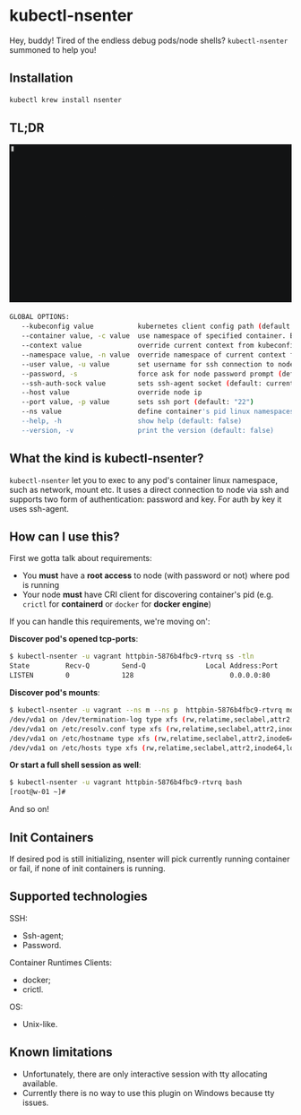 # kubectl-nsenter

Hey, buddy! Tired of the endless debug pods/node shells? `kubectl-nsenter` summoned to help you!

## Installation

```bash
kubectl krew install nsenter
```

## TL;DR

![nsenter demo](/img/demo.gif)

```bash
GLOBAL OPTIONS:
   --kubeconfig value           kubernetes client config path (default: $HOME/.kube/config) [$KUBECONFIG]
   --container value, -c value  use namespace of specified container. By default first running container will taken
   --context value              override current context from kubeconfig
   --namespace value, -n value  override namespace of current context from kubeconfig
   --user value, -u value       set username for ssh connection to node (default: "johndoe") [$USER]
   --password, -s               force ask for node password prompt (default: false)
   --ssh-auth-sock value        sets ssh-agent socket (default: current shell auth sock) [$SSH_AUTH_SOCK]
   --host value                 override node ip
   --port value, -p value       sets ssh port (default: "22")
   --ns value                   define container's pid linux namespaces to enter. sends transparently to nsenter cmd (default: "n")
   --help, -h                   show help (default: false)
   --version, -v                print the version (default: false)

```

## What the kind is kubectl-nsenter?

`kubectl-nsenter` let you to exec to any pod's container linux namespace, such as network, mount etc. It uses a direct connection to node via ssh and supports two form of authentication: password and key. For auth by key it uses ssh-agent.

## How can I use this?

First we gotta talk about requirements:

- You **must** have a **root access** to node (with password or not) where pod is running
- Your node **must** have CRI client for discovering container's pid (e.g. `crictl` for **containerd** or `docker` for **docker engine**)

If you can handle this requirements, we're moving on':

**Discover pod's opened tcp-ports**:

```bash
$ kubectl-nsenter -u vagrant httpbin-5876b4fbc9-rtvrq ss -tln
State         Recv-Q        Send-Q               Local Address:Port               Peer Address:Port       Process
LISTEN        0             128                        0.0.0.0:80                      0.0.0.0:*
```

**Discover pod's mounts**:

```bash
$ kubectl-nsenter -u vagrant --ns m --ns p  httpbin-5876b4fbc9-rtvrq mount -t xfs
/dev/vda1 on /dev/termination-log type xfs (rw,relatime,seclabel,attr2,inode64,logbufs=8,logbsize=32k,noquota)
/dev/vda1 on /etc/resolv.conf type xfs (rw,relatime,seclabel,attr2,inode64,logbufs=8,logbsize=32k,noquota)
/dev/vda1 on /etc/hostname type xfs (rw,relatime,seclabel,attr2,inode64,logbufs=8,logbsize=32k,noquota)
/dev/vda1 on /etc/hosts type xfs (rw,relatime,seclabel,attr2,inode64,logbufs=8,logbsize=32k,noquota)
```

**Or start a full shell session as well**:

```bash
$ kubectl-nsenter -u vagrant httpbin-5876b4fbc9-rtvrq bash
[root@w-01 ~]#
```

And so on!

## Init Containers

If desired pod is still initializing, nsenter will pick currently running container or fail, if none of init containers is running.

## Supported technologies

SSH:

- Ssh-agent;
- Password.

Container Runtimes Clients:

- docker;
- crictl.

OS:

- Unix-like.

## Known limitations

- Unfortunately, there are only interactive session with tty allocating available.
- Currently there is no way to use this plugin on Windows because tty issues.
